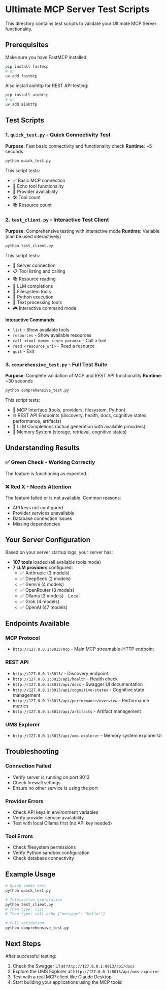# Ultimate MCP Server Test Scripts

This directory contains test scripts to validate your Ultimate MCP Server functionality.

## Prerequisites

Make sure you have FastMCP installed:
```bash
pip install fastmcp
# or
uv add fastmcp
```

Also install aiohttp for REST API testing:
```bash
pip install aiohttp
# or  
uv add aiohttp
```

## Test Scripts

### 1. `quick_test.py` - Quick Connectivity Test
**Purpose**: Fast basic connectivity and functionality check
**Runtime**: ~5 seconds

```bash
python quick_test.py
```

This script tests:
- ✅ Basic MCP connection
- 📢 Echo tool functionality  
- 🔌 Provider availability
- 🛠️ Tool count
- 📚 Resource count

### 2. `test_client.py` - Interactive Test Client
**Purpose**: Comprehensive testing with interactive mode
**Runtime**: Variable (can be used interactively)

```bash
python test_client.py
```

This script tests:
- 🔗 Server connection
- 📋 Tool listing and calling
- 📚 Resource reading
- 🤖 LLM completions
- 📁 Filesystem tools
- 🐍 Python execution
- 📝 Text processing tools
- 🎮 Interactive command mode

**Interactive Commands**:
- `list` - Show available tools
- `resources` - Show available resources  
- `call <tool_name> <json_params>` - Call a tool
- `read <resource_uri>` - Read a resource
- `quit` - Exit

### 3. `comprehensive_test.py` - Full Test Suite
**Purpose**: Complete validation of MCP and REST API functionality
**Runtime**: ~30 seconds

```bash
python comprehensive_test.py
```

This script tests:
- 🔧 MCP Interface (tools, providers, filesystem, Python)
- 🌐 REST API Endpoints (discovery, health, docs, cognitive states, performance, artifacts)
- 🤖 LLM Completions (actual generation with available providers)
- 🧠 Memory System (storage, retrieval, cognitive states)

## Understanding Results

### ✅ Green Check - Working Correctly
The feature is functioning as expected.

### ❌ Red X - Needs Attention  
The feature failed or is not available. Common reasons:
- API keys not configured
- Provider services unavailable
- Database connection issues
- Missing dependencies

## Your Server Configuration

Based on your server startup logs, your server has:
- **107 tools** loaded (all available tools mode)
- **7 LLM providers** configured:
  - ✅ Anthropic (3 models)
  - ✅ DeepSeek (2 models) 
  - ✅ Gemini (4 models)
  - ✅ OpenRouter (3 models)
  - ✅ Ollama (3 models) - Local
  - ✅ Grok (4 models)
  - ✅ OpenAI (47 models)

## Endpoints Available

### MCP Protocol
- `http://127.0.0.1:8013/mcp` - Main MCP streamable-HTTP endpoint

### REST API
- `http://127.0.0.1:8013/` - Discovery endpoint
- `http://127.0.0.1:8013/api/health` - Health check
- `http://127.0.0.1:8013/api/docs` - Swagger UI documentation
- `http://127.0.0.1:8013/api/cognitive-states` - Cognitive state management
- `http://127.0.0.1:8013/api/performance/overview` - Performance metrics
- `http://127.0.0.1:8013/api/artifacts` - Artifact management

### UMS Explorer
- `http://127.0.0.1:8013/api/ums-explorer` - Memory system explorer UI

## Troubleshooting

### Connection Failed
- Verify server is running on port 8013
- Check firewall settings
- Ensure no other service is using the port

### Provider Errors  
- Check API keys in environment variables
- Verify provider service availability
- Test with local Ollama first (no API key needed)

### Tool Errors
- Check filesystem permissions
- Verify Python sandbox configuration
- Check database connectivity

## Example Usage

```bash
# Quick smoke test
python quick_test.py

# Interactive exploration
python test_client.py
# Then type: list
# Then type: call echo {"message": "Hello!"}

# Full validation
python comprehensive_test.py
```

## Next Steps

After successful testing:
1. Check the Swagger UI at `http://127.0.0.1:8013/api/docs`
2. Explore the UMS Explorer at `http://127.0.0.1:8013/api/ums-explorer`  
3. Test with a real MCP client like Claude Desktop
4. Start building your applications using the MCP tools! 
